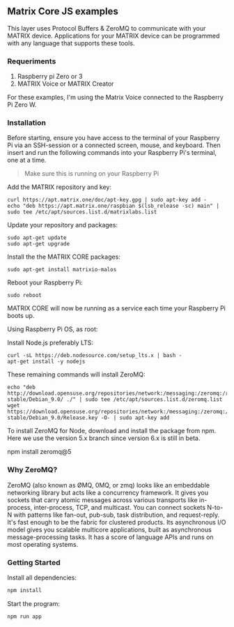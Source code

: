 ## Matrix Core JS examples

This layer uses Protocol Buffers & ZeroMQ to communicate with your MATRIX device.
Applications for your MATRIX device can be programmed with any language that supports these tools.

### Requeriments

1. Raspberry pi Zero or 3
2. MATRIX Voice or MATRIX Creator

For these examples, I'm using the Matrix Voice connected to the Raspberry Pi Zero W.

### Installation

Before starting, ensure you have access to the terminal of your Raspberry Pi via an SSH-session or a connected screen, mouse, and keyboard. Then insert and run the following commands into your Raspberry Pi's terminal, one at a time.

> Make sure this is running on your Raspberry Pi

Add the MATRIX repository and key:

```
curl https://apt.matrix.one/doc/apt-key.gpg | sudo apt-key add -
echo "deb https://apt.matrix.one/raspbian $(lsb_release -sc) main" | sudo tee /etc/apt/sources.list.d/matrixlabs.list
```

Update your repository and packages:

```
sudo apt-get update
sudo apt-get upgrade
```

Install the the MATRIX CORE packages:

```
sudo apt-get install matrixio-malos
```

Reboot your Raspberry Pi:

```
sudo reboot
```

MATRIX CORE will now be running as a service each time your Raspberry Pi boots up.

Using Raspberry Pi OS, as root:

Install Node.js preferably LTS:

```
curl -sL https://deb.nodesource.com/setup_lts.x | bash -
apt-get install -y nodejs
```

These remaining commands will install ZeroMQ:

```
echo "deb http://download.opensuse.org/repositories/network:/messaging:/zeromq:/release-stable/Debian_9.0/ ./" | sudo tee /etc/apt/sources.list.d/zeromq.list
wget https://download.opensuse.org/repositories/network:/messaging:/zeromq:/release-stable/Debian_9.0/Release.key -O- | sudo apt-key add
```

To install ZeroMQ for Node, download and install the package from npm. Here we use the version 5.x branch since version 6.x is still in beta.

npm install zeromq@5

### Why ZeroMQ?

ZeroMQ (also known as ØMQ, 0MQ, or zmq) looks like an embeddable networking library but acts like a concurrency framework. It gives you sockets that carry atomic messages across various transports like in-process, inter-process, TCP, and multicast. You can connect sockets N-to-N with patterns like fan-out, pub-sub, task distribution, and request-reply. It's fast enough to be the fabric for clustered products. Its asynchronous I/O model gives you scalable multicore applications, built as asynchronous message-processing tasks. It has a score of language APIs and runs on most operating systems.

### Getting Started

Install all dependencies:

```bash
npm install
```

Start the program:

```bash
npm run app
```
